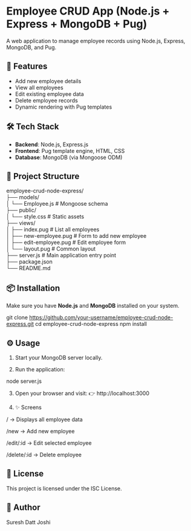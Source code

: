 # Employee CRUD App (Node.js + Express + MongoDB + Pug)

A web application to manage employee records using Node.js, Express, MongoDB, and Pug.

## 🚀 Features

- Add new employee details
- View all employees
- Edit existing employee data
- Delete employee records
- Dynamic rendering with Pug templates

## 🛠️ Tech Stack

- **Backend**: Node.js, Express.js
- **Frontend**: Pug template engine, HTML, CSS
- **Database**: MongoDB (via Mongoose ODM)

## 📁 Project Structure

employee-crud-node-express/<br />
├── models/<br />
│ └── Employee.js # Mongoose schema<br />
├── public/<br />
│ └── style.css # Static assets<br />
├── views/<br />
│ ├── index.pug # List all employees<br />
│ ├── new-employee.pug # Form to add new employee<br />
│ ├── edit-employee.pug # Edit employee form<br />
│ └── layout.pug # Common layout<br />
├── server.js # Main application entry point<br />
├── package.json<br />
└── README.md<br />

## 📦 Installation

Make sure you have **Node.js** and **MongoDB** installed on your system.

git clone https://github.com/your-username/employee-crud-node-express.git
cd employee-crud-node-express
npm install

## ⚙️ Usage
1. Start your MongoDB server locally.

2. Run the application:

  node server.js

3. Open your browser and visit:
👉 http://localhost:3000

4. ✨ Screens
   
/ → Displays all employee data

  /new → Add new employee

  /edit/:id → Edit selected employee

  /delete/:id → Delete employee

## 📄 License
This project is licensed under the ISC License.

## 🙌 Author
Suresh Datt Joshi
